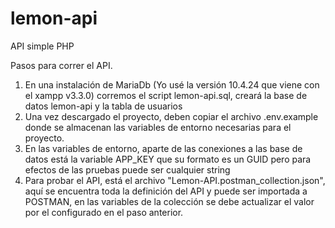# lemon-api
API simple PHP

Pasos para correr el API.

1. En una instalación de MariaDb (Yo usé la versión 10.4.24 que viene con el xampp v3.3.0) corremos el script lemon-api.sql, creará la base de datos lemon-api y la tabla de usuarios
2. Una vez descargado el proyecto, deben copiar el archivo .env.example donde se almacenan las variables de entorno necesarias para el proyecto.
3. En las variables de entorno, aparte de las conexiones a las base de datos está la variable APP_KEY que su formato es un GUID pero para efectos de las pruebas puede ser cualquier string
4. Para probar el API, está el archivo "Lemon-API.postman_collection.json", aquí se encuentra toda la definición del API y puede ser importada a POSTMAN, en las variables de la colección se debe actualizar el valor por el configurado en el paso anterior.
